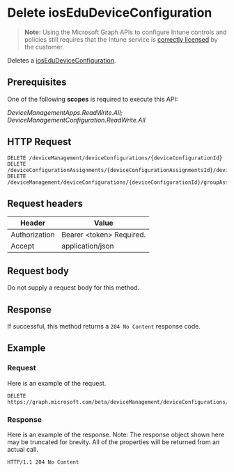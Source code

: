 ﻿# Delete iosEduDeviceConfiguration

> **Note:** Using the Microsoft Graph APIs to configure Intune controls and policies still requires that the Intune service is [correctly licensed](https://go.microsoft.com/fwlink/?linkid=839381) by the customer.

Deletes a [iosEduDeviceConfiguration](../resources/intune_deviceconfig_iosedudeviceconfiguration.md).
## Prerequisites
One of the following **scopes** is required to execute this API:

*DeviceManagementApps.ReadWrite.All; DeviceManagementConfiguration.ReadWrite.All*
## HTTP Request
<!-- {
  "blockType": "ignored"
}
-->
```http
DELETE /deviceManagement/deviceConfigurations/{deviceConfigurationId}
DELETE /deviceConfigurationAssignments/{deviceConfigurationAssignmentsId}/deviceConfiguration/
DELETE /deviceManagement/deviceConfigurations/{deviceConfigurationId}/groupAssignments/{deviceConfigurationGroupAssignmentId}/deviceConfiguration/
```

## Request headers
|Header|Value|
|---|---|
|Authorization|Bearer &lt;token&gt; Required.|
|Accept|application/json|

## Request body
Do not supply a request body for this method.

## Response
If successful, this method returns a `204 No Content` response code.

## Example
### Request
Here is an example of the request.
```http
DELETE https://graph.microsoft.com/beta/deviceManagement/deviceConfigurations/{deviceConfigurationId}
```

### Response
Here is an example of the response. Note: The response object shown here may be truncated for brevity. All of the properties will be returned from an actual call.
```http
HTTP/1.1 204 No Content
```



